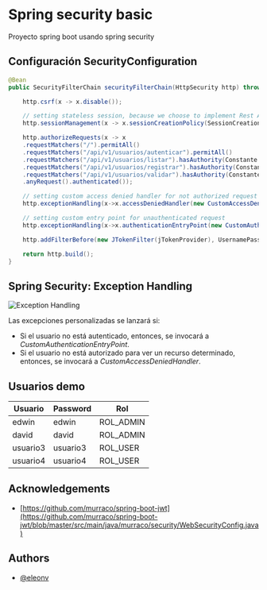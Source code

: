 # Spring security basic
Proyecto spring boot usando spring security

## Configuración SecurityConfiguration
```java
@Bean
public SecurityFilterChain securityFilterChain(HttpSecurity http) throws Exception {

    http.csrf(x -> x.disable());

    // setting stateless session, because we choose to implement Rest API
    http.sessionManagement(x -> x.sessionCreationPolicy(SessionCreationPolicy.STATELESS));

    http.authorizeRequests(x -> x
    .requestMatchers("/").permitAll()
    .requestMatchers("/api/v1/usuarios/autenticar").permitAll()
    .requestMatchers("/api/v1/usuarios/listar").hasAuthority(Constante.ROL_ADMIN)
    .requestMatchers("/api/v1/usuarios/registrar").hasAuthority(Constante.ROL_ADMIN)
    .requestMatchers("/api/v1/usuarios/validar").hasAuthority(Constante.ROL_USER)
    .anyRequest().authenticated());

    // setting custom access denied handler for not authorized request
    http.exceptionHandling(x->x.accessDeniedHandler(new CustomAccessDeniedHandler()));

    // setting custom entry point for unauthenticated request
    http.exceptionHandling(x->x.authenticationEntryPoint(new CustomAuthenticationEntryPoint()));

    http.addFilterBefore(new JTokenFilter(jTokenProvider), UsernamePasswordAuthenticationFilter.class);

    return http.build();
}
```
## Spring Security: Exception Handling

![Exception Handling]([https://myoctocat.com/assets/images/base-octocat.svg](https://github.com/eleonv/security-rol-back/blob/main/raw/AccessDeniedHandling.png))


Las excepciones personalizadas se lanzará si:
+ Si el usuario no está autenticado, entonces, se invocará a _CustomAuthenticationEntryPoint_.
+ Si el usuario no está autorizado para ver un recurso determinado, entonces, se invocará a _CustomAccessDeniedHandler_.

## Usuarios demo

| Usuario           | Password | Rol       |
| ----------------- |----------|-----------|
| edwin             | edwin    | ROL_ADMIN |
| david             | david    | ROL_ADMIN |
| usuario3          | usuario3 | ROL_USER  |
| usuario4          | usuario4 | ROL_USER  |

## Acknowledgements
 - [https://github.com/murraco/spring-boot-jwt](https://github.com/murraco/spring-boot-jwt/blob/master/src/main/java/murraco/security/WebSecurityConfig.java)

## Authors
- [@eleonv](https://github.com/eleonv)

